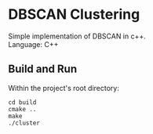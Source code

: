 # DBSCAN Clustering
Simple implementation of DBSCAN  in c++.
<br>
Language: C++

## Build and Run
Within the project's root directory:
```
cd build
cmake ..
make 
./cluster
```
